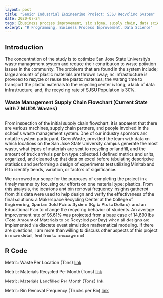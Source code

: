 ```yaml
---
layout: post
title: "Senior Industrial Engineering Project: SJSU Recycling System"
date: 2020-07-24
tags: [business process improvement, six sigma, supply chain, data science]
excerpt: "R Programming, Business Process Improvement, Data Science"
---
```

## Introduction

The concentration of the study is to optimize San Jose State University’s waste management system and reduce their contribution to waste pollution issues in the community. The problems that are found in the system include; large amounts of plastic materials are thrown away; no infrastructure is provided to recycle or reuse the plastic materials; the waiting time to transport the plastic materials to the recycling center is long; a lack of data infrastructure; and, the recycling rate of SJSU Population is 30%.

### Waste Management Supply Chain Flowchart (Current State with 7 MUDA Wastes)

<img src="{{ site.url }}{{ site.baseurl }}/images/recyclingsystem/processmap.jpeg" alt="">

From inspection of the initial supply chain flowchart, it is apparent that there are various machines, supply chain partners, and people involved in the school's waste management system. One of our industry sponsors and notable system participant, GreenWaste, provided the team with data on which locations on the San Jose State University campus generate the most waste, what types of materials are sent to recycling or landfill, and the amount of truck arrivals per bin type collected. I defined metrics and units, organized, and cleaned up that data on excel before tabulating descriptive statistics and performing a design of experiments test utilizing Minitab and R to identify trends, variation, or factors of significance.

We narrowed our scope for the purposes of completing the project in a timely manner by focusing our efforts on one material type: plastics. From this analysis, the locations and bin removal frequency insights gathered from this data were used to help design and verify the effectiveness of the final solutions: a Makerspace Recycling Center at the College of Engineering, Spartan Gold Points System (Kg to Pts to Dollars), and an Educational Plan to change the recycling behavior of students. An average improvement rate of 96.61% was projected from a base case of 14,690 lbs (Total Amount of Materials to be Recycled per Day) when all designs are implemented via discrete event simulation mathematical modeling. If there are questions, I am more than willing to discuss other aspects of this project in more detail, feel free to message me!

## R Code

Metric: Waste Per Location (Tons)
[link](https://github.com/diriyeibrahim/Senior-IE-Project/blob/master/Waste%20Per%20Location.R)

Metric: Materials Recycled Per Month (Tons)
[link](https://github.com/diriyeibrahim/Senior-IE-Project/blob/master/Materials%20Recycled%20Per%20Month.R)

Metric: Materials Landfilled Per Month (Tons)
[link](https://github.com/diriyeibrahim/Senior-IE-Project/blob/master/Materials%20Landfilled%20Per%20Month.R)

Metric: Bin Removal Frequency (Trucks per Bin)
[link](https://github.com/diriyeibrahim/Senior-IE-Project/blob/master/Bin%20Removal%20Frequency.R)
